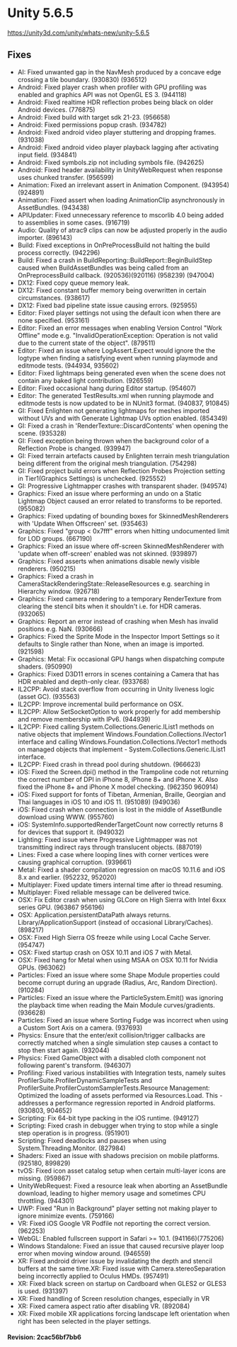 # Unity 5.6.5
https://unity3d.com/unity/whats-new/unity-5.6.5

## Fixes

<ul>
<li>AI: Fixed unwanted gap in the NavMesh produced by a concave edge crossing a tile boundary. (930830) (936512)</li>
<li>Android: Fixed player crash when profiler with GPU profiling was enabled and graphics API was not OpenGL ES 3. (944118)</li>
<li>Android: Fixed realtime HDR reflection probes being black on older Android devices. (776875)</li>
<li>Android: Fixed build with target sdk 21-23. (956658)</li>
<li>Android: Fixed permissions popup crash. (934782)</li>
<li>Android: Fixed android video player stuttering and dropping frames. (931038)</li>
<li>Android: Fixed android video player playback lagging after activating input field. (934841)</li>
<li>Android: Fixed symbols.zip not including symbols file. (942625)</li>
<li>Android: Fixed header availability in UnityWebRequest when response uses chunked transfer. (956599)</li>
<li>Animation: Fixed an irrelevant assert in Animation Component. (943954) (924891)</li>
<li>Animation: Fixed assert when loading AnimationClip asynchronously in AssetBundles. (943438)</li>
<li>APIUpdater: Fixed unnecessary reference to mscorlib 4.0 being added to assemblies in some cases. (916719)</li>
<li>Audio: Quality of atrac9 clips can now be adjusted properly in the audio importer. (896143)</li>
<li>Build: Fixed exceptions in OnPreProcessBuild not halting the build process correctly. (942296)</li>
<li>Build: Fixed a crash in BuildReporting::BuildReport::BeginBuildStep caused when BuildAssetBundles was being called from an OnPreprocessBuild callback. (920536)(920116) (958239) (947004)</li>
<li>DX12: Fixed copy queue memory leak.</li>
<li>DX12: Fixed constant buffer memory being overwritten in certain circumstances. (938617)</li>
<li>DX12: Fixed bad pipeline state issue causing errors. (925955)</li>
<li>Editor: Fixed player settings not using the default icon when there are none specified. (953161)</li>
<li>Editor: Fixed an error messages when enabling Version Control "Work Offline" mode e.g. "InvalidOperationException: Operation is not valid due to the current state of the object". (879511)</li>
<li>Editor: Fixed an issue where LogAssert.Expect would ignore the the logtype when finding a satisfying event when running playmode and editmode tests. (944934, 935602)</li>
<li>Editor: Fixed lightmaps being generated even when the scene does not contain any baked light contribution. (926559)</li>
<li>Editor: Fixed occasional hang during Editor startup. (954607)</li>
<li>Editor: The generated TestResults.xml when running playmode and editmode tests is now updated to be in NUnit3 format. (940837, 910845)</li>
<li>GI: Fixed Enlighten not generating lightmaps for meshes imported without UVs and with Generate Lightmap UVs option enabled. (854349)</li>
<li>GI: Fixed a crash in 'RenderTexture::DiscardContents' when opening the scene. (935328)</li>
<li>GI: Fixed exception being thrown when the background color of a Reflection Probe is changed. (939947)</li>
<li>GI: Fixed terrain artefacts caused by Enlighten terrain mesh triangulation being different from the original mesh triangulation. (754298)</li>
<li>GI: Fixed project build errors when Reflection Probes Projection setting in Tier1(Graphics Settings) is unchecked. (925552)</li>
<li>GI: Progressive Lightmapper crashes with transparent shader. (949574)</li>
<li>Graphics: Fixed an issue where performing an undo on a Static Lightmap Object caused an error related to transforms to be reported. (955082)</li>
<li>Graphics: Fixed updating of bounding boxes for SkinnedMeshRenderers with 'Update When Offscreen' set. (935463)</li>
<li>Graphics: Fixed "group &lt; 0x7fff" errors when hitting undocumented limit for LOD groups. (667190)</li>
<li>Graphics: Fixed an issue where off-screen SkinnedMeshRenderer with 'update when off-screen' enabled was not skinned. (939897)</li>
<li>Graphics: Fixed asserts when animations disable newly visible renderers. (950215)</li>
<li>Graphics: Fixed a crash in CameraStackRenderingState::ReleaseResources e.g. searching in Hierarchy window. (926718)</li>
<li>Graphics: Fixed camera rendering to a temporary RenderTexture from clearing the stencil bits when it shouldn't i.e. for HDR cameras. (932065)</li>
<li>Graphics: Report an error instead of crashing when Mesh has invalid positions e.g. NaN. (930666)</li>
<li>Graphics: Fixed the Sprite Mode in the Inspector Import Settings so it defaults to Single rather than None, when an image is imported. (921598)</li>
<li>Graphics: Metal: Fix occasional GPU hangs when dispatching compute shaders. (950990)</li>
<li>Graphics: Fixed D3D11 errors in scenes containing a Camera that has HDR enabled and depth-only clear. (933768)</li>
<li>IL2CPP: Avoid stack overflow from occurring in Unity liveness logic (asset GC). (935563)</li>
<li>IL2CPP: Improve incremental build performance on OSX.</li>
<li>IL2CPP: Allow SetSocketOption to work properly for add membership and remove membership with IPv6. (944939)</li>
<li>IL2CPP: Fixed calling System.Collections.Generic.IList1 methods on native objects that implement Windows.Foundation.Collections.IVector1 interface and calling Windows.Foundation.Collections.IVector1 methods on managed objects that implement - System.Collections.Generic.IList1 interface.</li>
<li>IL2CPP: Fixed crash in thread pool during shutdown. (966623)</li>
<li>iOS: Fixed the Screen.dpi() method in the Trampoline code not returning the correct number of DPI in iPhone 8, iPhone 8+ and iPhone X. Also fixed the iPhone 8+ and iPhone X model checking. (962350 960914)</li>
<li>iOS: Fixed support for fonts of Tibetan, Armenian, Braille, Georgian and Thai languages in iOS 10 and iOS 11. (951089) (949036)</li>
<li>iOS: Fixed crash when connection is lost in the middle of AssetBundle download using WWW. (955760)</li>
<li>iOS: SystemInfo.supportedRenderTargetCount now correctly returns 8 for devices that support it. (949032)</li>
<li>Lighting: Fixed issue where Progressive Lightmapper was not transmitting indirect rays through translucent objects. (887019)</li>
<li>Lines: Fixed a case where looping lines with corner vertices were causing graphical corruption. (939661)</li>
<li>Metal: Fixed a shader compilation regression on macOS 10.11.6 and iOS 8.x and earlier. (952232, 952020)</li>
<li>Multiplayer: Fixed update timers internal time after io thread resuming.</li>
<li>Multiplayer: Fixed reliable message can be delivered twice.</li>
<li>OSX: Fix Editor crash when using GLCore on High Sierra with Intel 6xxx series GPU. (963867 956196)</li>
<li>OSX: Application.persistentDataPath always returns. Library/ApplicationSupport (instead of occasional Library/Caches). (898217)</li>
<li>OSX: Fixed High Sierra OS freeze while using Local Cache Server. (954747)</li>
<li>OSX: Fixed startup crash on OSX 10.11 and iOS 7 with Metal.</li>
<li>OSX: Fixed hang for Metal when using MSAA on OSX 10.11 for Nvidia GPUs. (963062)</li>
<li>Particles: Fixed an issue where some Shape Module properties could become corrupt during an upgrade (Radius, Arc, Random Direction). (910284)</li>
<li>Particles: Fixed an issue where the ParticleSystem.Emit() was ignoring the playback time when reading the Main Module curves/gradients. (936628)</li>
<li>Particles: Fixed an issue where Sorting Fudge was incorrect when using a Custom Sort Axis on a camera. (937693)</li>
<li>Physics: Ensure that the enter/exit collision/trigger callbacks are correctly matched when a single simulation step causes a contact to stop then start again. (932044)</li>
<li>Physics: Fixed GameObject with a disabled cloth component not following parent's transform. (946307)</li>
<li>Profiling: Fixed various instabilities with Integration tests, namely suites ProfilerSuite.ProfilerDynamicSampleTests and ProfilerSuite.ProfilerCustomSamplerTests.Resource Management: Optimized the loading of assets performed via Resources.Load. This - addresses a performance regression reported in Android platforms. (930803, 904652)</li>
<li>Scripting: Fix 64-bit type packing in the iOS runtime. (949127)</li>
<li>Scripting: Fixed crash in debugger when trying to stop while a single step operation is in progress. (951901)</li>
<li>Scripting: Fixed deadlocks and pauses when using System.Threading.Monitor. (827984)</li>
<li>Shaders: Fixed an issue with shadows precision on mobile platforms. (925180, 899829)</li>
<li>tvOS: Fixed icon asset catalog setup when certain multi-layer icons are missing. (959867)</li>
<li>UnityWebRequest: Fixed a resource leak when aborting an AssetBundle download, leading to higher memory usage and sometimes CPU throttling. (944301)</li>
<li>UWP: Fixed "Run in Background" player setting not making player to ignore minimize events. (759166)</li>
<li>VR: Fixed iOS Google VR Podfile not reporting the correct version. (962253)</li>
<li>WebGL: Enabled fullscreen support in Safari &gt;= 10.1. (941166)(775206)</li>
<li>Windows Standalone: Fixed an issue that caused recursive player loop error when moving window around. (946559)</li>
<li>XR: Fixed android driver issue by invalidating the depth and stencil buffers at the same time.XR: Fixed issue with Camera.stereoSeparation being incorrectly applied to Oculus HMDs. (957491)</li>
<li>XR: Fixed black screen on startup on Cardboard when GLES2 or GLES3 is used. (931397)</li>
<li>XR: Fixed handling of Screen resolution changes, especially in VR</li>
<li>XR: Fixed camera aspect ratio after disabling VR. (892084)</li>
<li>XR: Fixed mobile XR applications forcing landscape left orientation when right has been selected in the player settings.</li>
</ul>

#### Revision: 2cac56bf7bb6
